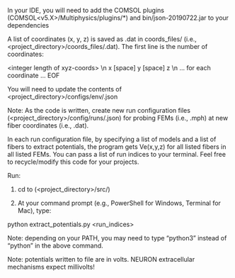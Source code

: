 In your IDE, you will need to add the COMSOL plugins (COMSOL<v5.X>/Multiphysics/plugins/*) and bin/json-20190722.jar to your dependencies

A list of coordinates (x, y, z) is saved as <fiber index>.dat in coords_files/ (i.e., <project_directory>/coords_files/<fiber index>.dat). The first line is the number of coordinates:


\<integer length of xyz-coords\> \n
x [space] y [space] z \n
... for each coordinate ...
EOF

You will need to update the contents of <project_directory>/configs/env/<your OS>.json


Note: As the code is written, create new run configuration files (<project_directory>/config/runs/<run index>.json) for probing FEMs (i.e., <FEM index>.mph) at new fiber coordinates (i.e., <fiber index>.dat). 

In each run configuration file, by specifying a list of models and a list of fibers to extract potentials, the program gets Ve(x,y,z) for all listed fibers in all listed FEMs. You can pass a list of run indices to your terminal. Feel free to recycle/modify this code for your projects.

Run:

1. cd to (<project_directory>/src/)

2. At your command prompt (e.g., PowerShell for Windows, Terminal for Mac), type:

python extract_potentials.py <run_indices>

Note: depending on your PATH, you may need to type “python3” instead of “python” in the above command.

Note: potentials written to file are in volts. NEURON extracellular mechanisms expect millivolts!

